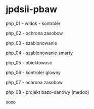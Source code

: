 # jpdsii-pbaw

php_01 - widok - kontroler

php_02 - ochrona zasobow

php_03 - szablonowanie

php_04 - szablonowanie smarty

php_05 - obiektowosc

php_06 - kontroler glowny

php_07 - ochrona zasobow

php_08 - projekt bazo-danowy (medoo)

xoxo
